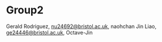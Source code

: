 # Group2

Gerald Rodriguez, nu24692@bristol.ac.uk, naohchan
Jin Liao, ge24446@bristol.ac.uk, Octave-Jin